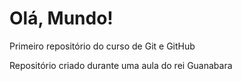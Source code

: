 # Olá, Mundo!
 Primeiro repositório do curso de Git e GitHub

Repositório criado durante uma aula do rei Guanabara